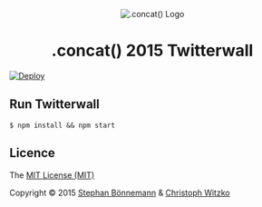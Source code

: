 <p align="center">
  <img src="https://rawgit.com/conc-at/twitterwall/master/app/images/concat.svg" alt=".concat() Logo">
</p>
<h1 align="center">.concat() 2015 Twitterwall</h1>

[![Deploy](https://www.herokucdn.com/deploy/button.svg)](https://heroku.com/deploy)
## Run Twitterwall

    $ npm install && npm start

## Licence

The [MIT License (MIT)](http://opensource.org/licenses/MIT)

Copyright © 2015 [Stephan Bönnemann](https://twitter.com/boennemann) & [Christoph Witzko](https://twitter.com/christophwitzko)
